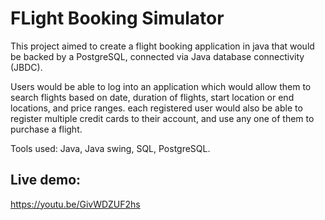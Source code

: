 # FLight Booking Simulator

This project aimed to create a flight booking application in java that would be backed by a PostgreSQL, connected via Java database connectivity (JBDC).

Users would be able to log into an application which would allow them to search flights based on date, duration of flights, start location or end locations, and price ranges. each registered user would also be able to register multiple credit cards to their account, and use any one of them to purchase a flight.

Tools used:
Java, Java swing, SQL, PostgreSQL.

## Live demo: 
https://youtu.be/GivWDZUF2hs
